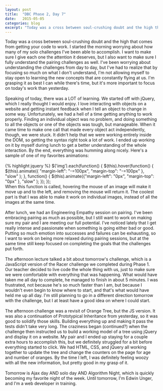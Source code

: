 ```yaml
---
layout: post
title:  "DBC Phase 2, Day 7"
date:   2015-05-05
categories: blog
excerpt: "Today was a cross between soul-crushing doubt and the high that comes from getting your code to work. I started the morning worrying about how many of my solo challenges I've been able to accomplish. I want to make sure I give each one the attention it deserves, but I also want to make sure I fully understand the pairing challenges as well. I've been worrying about understanding the challenges from day to day, but I've had to realize that by focusing so much on what I don't understand, I'm not allowing myself to stay open to learning the new concepts that are constantly flying at us. I'm grasping it as best I can while there's time, but it's more important to focus on today's work than yesterday's."
---
```


Today was a cross between soul-crushing doubt and the high that comes from getting your code to work. I started the morning worrying about how many of my solo challenges I've been able to accomplish. I want to make sure I give each one the attention it deserves, but I also want to make sure I fully understand the pairing challenges as well. I've been worrying about understanding the challenges from day to day, but I've had to realize that by focusing so much on what I don't understand, I'm not allowing myself to stay open to learning the new concepts that are constantly flying at us. I'm grasping it as best I can while there's time, but it's more important to focus on today's work than yesterday.
<br>
<br>
Speaking of today, there was a LOT of learning. We started off with jQuery, which I really thought I would enjoy. I love interacting with objects on a website and getting instant feedback when I tell an object to change in some way. Unfortunately, we had a hell of a time getting anything to work properly. Finding an individual object was no problem, and doing something to all the objects or one of the objects was tough, but manageable. When it came time to make one call that made every object act independently, though, we were stuck. It didn't help that we were working entirely inside the DOM, so getting the syntax right took a lot of work. I ended up working on it by myself during lunch to get a better understanding of the whole interaction. By the end, everything was humming along nicely. Here's a sample of one of my favorites animations:
<br>
<br>
{% highlight jquery %}
$('img').each(function() {
  $(this).hover(function() {
    $(this).animate({ "margin-left": "-=100px", "margin-top": "-=100px" }, "slow" );
  },
  function() {
    $(this).animate({"margin-left": "0px", "margin-top": "0px" }, "slow" );
  });
});
<br>
When this function is called, hovering the mouse of an image will make it move up and to the left, and removing the mouse will return it. The coolest part is that I was able to make it work on individual images, instead of all the images at the same time.
<br>
<br>
After lunch, we had an Engineering Empathy session on pairing. I've been embracing pairing as much as possible, but I still want to work on making sure my pair and I are meeting our full potential. I've noticed lately that I get really intense and passionate when something is going either bad or good. Putting so much emotion into successes and failures can be exhausting, so I want to work on being more relaxed during pairing sessions, but at the same time still keep focused on completing the goals that the challenges put forth.
<br>
<br>
The afternoon lecture talked a bit about tomorrow's challenge, which is a JavaScript version of the Racer challenge we completed during Phase 1. Our teacher decided to live code the whole thing with us, just to make sure we were comfortable with everything that was happening. What would have taken me all day to complete, he managed to finish in about 5 minutes. I was frustrated, not because he's so much faster than I am, but because I wouldn't even begin to know where to start, and that's what would have held me up all day. I'm still planning to go in a different direction tomorrow with the challenge, but I at least have a good idea on where I could start.
<br>
<br>
The afternoon challenge was a revisit of Orange Tree, but the JS version. It was also a continuation of Prototypical Inheritance from yesterday, so it was good to solidify those skills. Building everything up and making it pass the tests didn't take very long. The craziness began (continued?) when the challenge then instructed us to build a working model of a tree using jQuery and display it on a website. My pair and I ended up staying for a couple extra hours to accomplish this, but we definitely struggled for a bit before everything started to click. We had HTML, CSS, and jQuery all working together to update the tree and change the counters on the page for age and number of oranges. By the time I left, I was definitely feeling woozy with all the new information, but pretty good in my grasp of it.
<br>
<br>
Tomorrow is Ajax day AND solo day AND Algorithm Night, which is quickly becoming my favorite night of the week. Until tomorrow, I'm Edwin Unger, and I'm a web developer in training.
